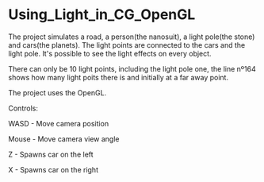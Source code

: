 # Using_Light_in_CG_OpenGL
The project simulates a road, a person(the nanosuit), a light pole(the stone) and cars(the planets). The light points are connected to the cars and the light pole. It's possible to see the light effects on every object.

There can only be 10 light points, including the light pole one, the line nº164 shows how many light poits there is and initially at a far away point.


The project uses the OpenGL.

Controls:

WASD - Move camera position

Mouse - Move camera view angle

Z - Spawns car on the left

X - Spawns car on the right
